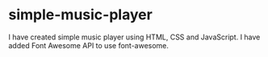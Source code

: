 # simple-music-player
I have created simple music player using HTML, CSS and JavaScript.
I have added Font Awesome API to use font-awesome.
